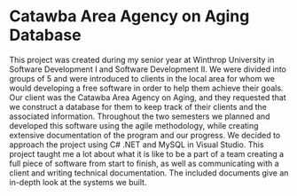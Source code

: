 # Catawba Area Agency on Aging Database

This project was created during my senior year at Winthrop University in Software Development I and Software Development II.  We were divided into groups of 5 and were introduced to clients in the local area for whom we would developing a free software in order to help them achieve their goals.  Our client was the Catawba Area Agency on Aging, and they requested that we construct a database for them to keep track of their clients and the associated information.  Throughout the two semesters we planned and developed this software using the agile methodology, while creating extensive documentation of the program and our progress.  We decided to approach the project using C# .NET and MySQL in Visual Studio.  This project taught me a lot about what it is like to be a part of a team creating a full piece of software from start to finish, as well as communicating with a client and writing technical documentation.  The included documents give an in-depth look at the systems we built.
